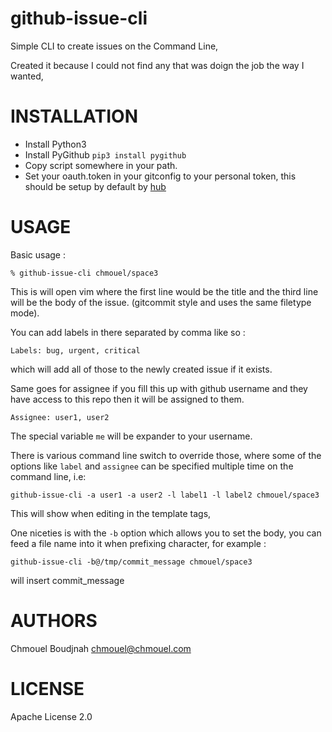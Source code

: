 github-issue-cli
================

Simple CLI to create issues on the Command Line,

Created it because I could not find any that was doign the job the way I wanted,

INSTALLATION
============

* Install Python3
* Install PyGithub
  `pip3 install pygithub`
* Copy script somewhere in your path.
* Set your oauth.token in your gitconfig to your personal token, this should be
  setup by default by [hub](https://github.com/defunkt/hub)


USAGE
=====

Basic usage :
```
% github-issue-cli chmouel/space3
```

This is will open vim where the first line would be the title and the third line
will be the body of the issue. (gitcommit style and uses the same filetype mode).

You can add labels in there separated by comma like so :

```
Labels: bug, urgent, critical
```

which will add all of those to the newly created issue if it exists.

Same goes for assignee if you fill this up with github username and they have
access to this repo then it will be assigned to them.

```
Assignee: user1, user2
```

The special variable `me` will be expander to your username.

There is various command line switch to override those, where some of the
options like `label` and `assignee` can be specified multiple time on the
command line, i.e:

```
github-issue-cli -a user1 -a user2 -l label1 -l label2 chmouel/space3
```

This will show when editing in the template tags,

One niceties is with the `-b` option which allows you to set the body, you can
feed a file name into it when prefixing character, for example :

```
github-issue-cli -b@/tmp/commit_message chmouel/space3
```

will insert commit_message

AUTHORS
=======
Chmouel Boudjnah <chmouel@chmouel.com>

LICENSE
=======
Apache License 2.0
